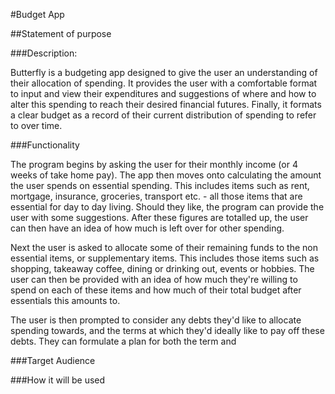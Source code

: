 #Budget App

##Statement of purpose

###Description:

Butterfly is a budgeting app designed to give the user an understanding of their allocation of spending. It provides the user with a comfortable format to input and view their expenditures and suggestions of where and how to alter this spending to reach their desired financial futures. Finally, it formats a clear budget as a record of their current distribution of spending to refer to over time.

###Functionality

The program begins by asking the user for their monthly income (or 4 weeks of take home pay). The app then moves onto calculating the amount the user spends on essential spending. This includes items such as rent, mortgage, insurance, groceries, transport etc. - all those items that are essential for day to day living. Should they like, the program can provide the user with some suggestions. After these figures are totalled up, the user can then have an idea of how much is left over for other spending.

Next the user is asked to allocate some of their remaining funds to the non essential items, or supplementary items. This includes those items such as shopping, takeaway coffee, dining or drinking out, events or hobbies. The user can then be provided with an idea of how much they're willing to spend on each of these items and how much of their total budget after essentials this amounts to.

The user is then prompted to consider any debts they'd like to allocate spending towards, and the terms at which they'd ideally like to pay off these debts. They can formulate a plan for both the term and 

###Target Audience

###How it will be used